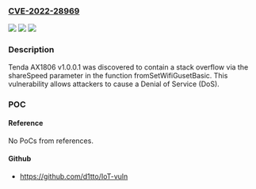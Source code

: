 ### [CVE-2022-28969](https://cve.mitre.org/cgi-bin/cvename.cgi?name=CVE-2022-28969)
![](https://img.shields.io/static/v1?label=Product&message=n%2Fa&color=blue)
![](https://img.shields.io/static/v1?label=Version&message=n%2Fa&color=blue)
![](https://img.shields.io/static/v1?label=Vulnerability&message=n%2Fa&color=brighgreen)

### Description

Tenda AX1806 v1.0.0.1 was discovered to contain a stack overflow via the shareSpeed parameter in the function fromSetWifiGusetBasic. This vulnerability allows attackers to cause a Denial of Service (DoS).

### POC

#### Reference
No PoCs from references.

#### Github
- https://github.com/d1tto/IoT-vuln

